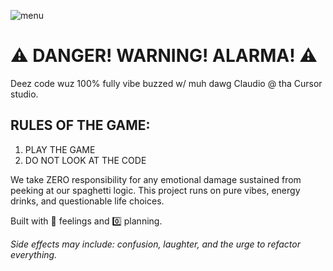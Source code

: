 ![menu](https://github.com/user-attachments/assets/aad148ac-08ff-4312-824d-f3eca08e64b4)

# ⚠️ DANGER! WARNING! ALARMA! ⚠️

Deez code wuz 100% fully vibe buzzed w/ muh dawg Claudio @ tha Cursor studio.

## RULES OF THE GAME:
1. PLAY THE GAME
2. DO NOT LOOK AT THE CODE

We take ZERO responsibility for any emotional damage sustained from peeking at our spaghetti logic. This project runs on pure vibes, energy drinks, and questionable life choices.

Built with 💯 feelings and 0️⃣ planning.

*Side effects may include: confusion, laughter, and the urge to refactor everything.*
